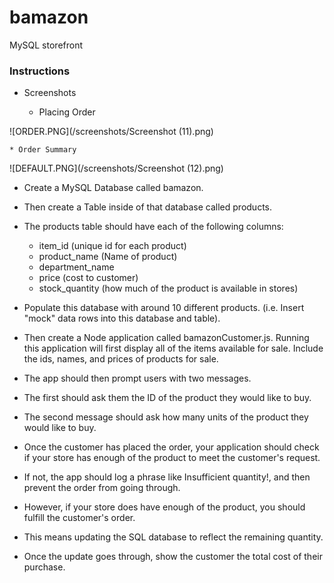 # bamazon

MySQL storefront

### Instructions

* Screenshots

    * Placing Order

![ORDER.PNG](/screenshots/Screenshot (11).png)

    * Order Summary

![DEFAULT.PNG](/screenshots/Screenshot (12).png)    

* Create a MySQL Database called bamazon.
* Then create a Table inside of that database called products.



* The products table should have each of the following columns:
    * item_id (unique id for each product)
    * product_name (Name of product)
    * department_name
    * price (cost to customer)
    * stock_quantity (how much of the product is available in stores)



* Populate this database with around 10 different products. (i.e. Insert "mock" data rows into this database and table).

* Then create a Node application called bamazonCustomer.js. Running this application will first display all of the items available for sale. Include the ids, names, and prices of products for sale.

* The app should then prompt users with two messages.



* The first should ask them the ID of the product they would like to buy.
* The second message should ask how many units of the product they would like to buy.



* Once the customer has placed the order, your application should check if your store has enough of the product to meet the customer's request.



* If not, the app should log a phrase like Insufficient quantity!, and then prevent the order from going through.



* However, if your store does have enough of the product, you should fulfill the customer's order.


* This means updating the SQL database to reflect the remaining quantity.
* Once the update goes through, show the customer the total cost of their purchase.